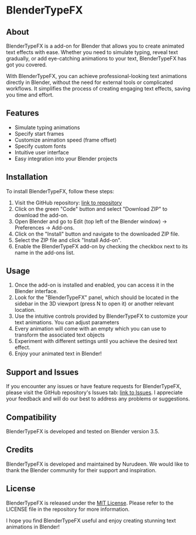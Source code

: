# BlenderTypeFX

## About
BlenderTypeFX is a add-on for Blender that allows you to create animated text effects with ease. Whether you need to simulate typing, reveal text gradually, or add eye-catching animations to your text, BlenderTypeFX has got you covered.

With BlenderTypeFX, you can achieve professional-looking text animations directly in Blender, without the need for external tools or complicated workflows. It simplifies the process of creating engaging text effects, saving you time and effort.

## Features
- Simulate typing animations
- Specify start frames
- Customize animation speed (frame offset)
- Specify custom fonts
- Intuitive user interface
- Easy integration into your Blender projects

## Installation
To install BlenderTypeFX, follow these steps:
1. Visit the GitHub repository: [link to repository](https://github.com/onagbonoga/BlenderTypeFX)
2. Click on the green "Code" button and select "Download ZIP" to download the add-on.
3. Open Blender and go to Edit (top left of the Blender window) -> Preferences -> Add-ons.
4. Click on the "Install" button and navigate to the downloaded ZIP file.
5. Select the ZIP file and click "Install Add-on".
6. Enable the BlenderTypeFX add-on by checking the checkbox next to its name in the add-ons list.

## Usage
1. Once the add-on is installed and enabled, you can access it in the Blender interface.
2. Look for the "BlenderTypeFX" panel, which should be located in the sidebar in the 3D viewport (press N to open it) or another relevant location.
3. Use the intuitive controls provided by BlenderTypeFX to customize your text animations. You can adjust parameters
4. Every animation will come with an empty which you can use to transform the associated text objects
5. Experiment with different settings until you achieve the desired text effect.
6. Enjoy your animated text in Blender!

## Support and Issues
If you encounter any issues or have feature requests for BlenderTypeFX, please visit the GitHub repository's Issues tab: [link to Issues](https://github.com/onagbonoga/BlenderTypeFX/issues). I appreciate your feedback and will do our best to address any problems or suggestions.

## Compatibility
BlenderTypeFX is developed and tested on Blender version 3.5. 

## Credits
BlenderTypeFX is developed and maintained by Nurudeen. We would like to thank the Blender community for their support and inspiration.

## License
BlenderTypeFX is released under the [MIT License](https://opensource.org/licenses/MIT). Please refer to the LICENSE file in the repository for more information.

I hope you find BlenderTypeFX useful and enjoy creating stunning text animations in Blender!

